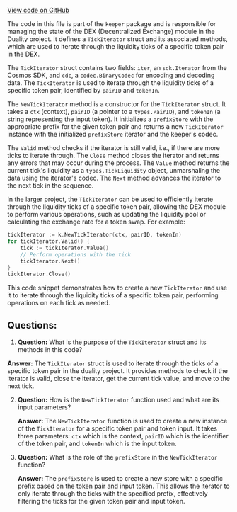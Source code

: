 [View code on GitHub](https://github.com/duality-labs/duality/keeper/tick_iterator.go)

The code in this file is part of the `keeper` package and is responsible for managing the state of the DEX (Decentralized Exchange) module in the Duality project. It defines a `TickIterator` struct and its associated methods, which are used to iterate through the liquidity ticks of a specific token pair in the DEX.

The `TickIterator` struct contains two fields: `iter`, an `sdk.Iterator` from the Cosmos SDK, and `cdc`, a `codec.BinaryCodec` for encoding and decoding data. The `TickIterator` is used to iterate through the liquidity ticks of a specific token pair, identified by `pairID` and `tokenIn`.

The `NewTickIterator` method is a constructor for the `TickIterator` struct. It takes a `ctx` (context), `pairID` (a pointer to a `types.PairID`), and `tokenIn` (a string representing the input token). It initializes a `prefixStore` with the appropriate prefix for the given token pair and returns a new `TickIterator` instance with the initialized `prefixStore` iterator and the keeper's codec.

The `Valid` method checks if the iterator is still valid, i.e., if there are more ticks to iterate through. The `Close` method closes the iterator and returns any errors that may occur during the process. The `Value` method returns the current tick's liquidity as a `types.TickLiquidity` object, unmarshaling the data using the iterator's codec. The `Next` method advances the iterator to the next tick in the sequence.

In the larger project, the `TickIterator` can be used to efficiently iterate through the liquidity ticks of a specific token pair, allowing the DEX module to perform various operations, such as updating the liquidity pool or calculating the exchange rate for a token swap. For example:

```go
tickIterator := k.NewTickIterator(ctx, pairID, tokenIn)
for tickIterator.Valid() {
    tick := tickIterator.Value()
    // Perform operations with the tick
    tickIterator.Next()
}
tickIterator.Close()
```

This code snippet demonstrates how to create a new `TickIterator` and use it to iterate through the liquidity ticks of a specific token pair, performing operations on each tick as needed.
## Questions: 
 1. **Question:** What is the purpose of the `TickIterator` struct and its methods in this code?

   **Answer:** The `TickIterator` struct is used to iterate through the ticks of a specific token pair in the duality project. It provides methods to check if the iterator is valid, close the iterator, get the current tick value, and move to the next tick.

2. **Question:** How is the `NewTickIterator` function used and what are its input parameters?

   **Answer:** The `NewTickIterator` function is used to create a new instance of the `TickIterator` for a specific token pair and token input. It takes three parameters: `ctx` which is the context, `pairID` which is the identifier of the token pair, and `tokenIn` which is the input token.

3. **Question:** What is the role of the `prefixStore` in the `NewTickIterator` function?

   **Answer:** The `prefixStore` is used to create a new store with a specific prefix based on the token pair and input token. This allows the iterator to only iterate through the ticks with the specified prefix, effectively filtering the ticks for the given token pair and input token.